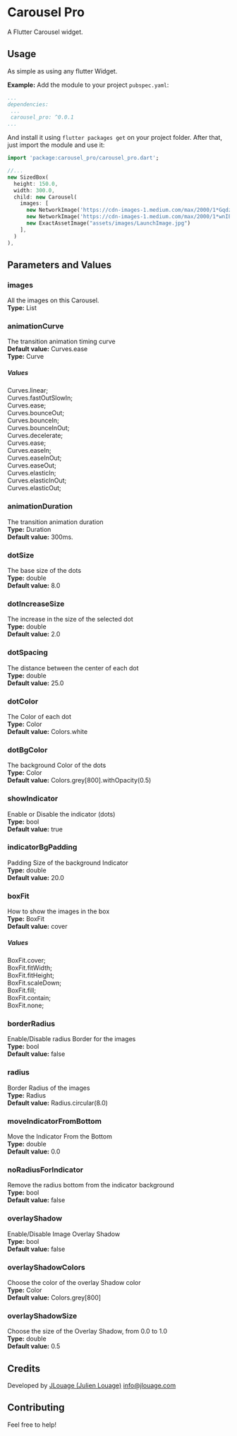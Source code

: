 # Carousel Pro

A Flutter Carousel widget.

## Usage

As simple as using any flutter Widget.

<b>Example:</b>
Add the module to your project ``pubspec.yaml``:
```yaml
...
dependencies:
 ...
 carousel_pro: ^0.0.1
...
```
And install it using ``flutter packages get`` on your project folder. After that, just import the module and use it:
```dart
import 'package:carousel_pro/carousel_pro.dart';

//...
new SizedBox(
  height: 150.0,
  width: 300.0,
  child: new Carousel(
    images: [
      new NetworkImage('https://cdn-images-1.medium.com/max/2000/1*GqdzzfB_BHorv7V2NV7Jgg.jpeg'),
      new NetworkImage('https://cdn-images-1.medium.com/max/2000/1*wnIEgP1gNMrK5gZU7QS0-A.jpeg'),
      new ExactAssetImage("assets/images/LaunchImage.jpg")
    ],
  )
),

```

## Parameters and Values

<h3>images</h3>
All the images on this Carousel.
<br/><b>Type:</b> List

<h3>animationCurve</h3>
The transition animation timing curve
<br /><b>Default value:</b> Curves.ease
<br/><b>Type:</b> Curve
<h5>Values</h5>
Curves.linear;
<br/>Curves.fastOutSlowIn;
<br/>Curves.ease;
<br/>Curves.bounceOut;
<br/>Curves.bounceIn;
<br/>Curves.bounceInOut;
<br/>Curves.decelerate;
<br/>Curves.ease;
<br/>Curves.easeIn;
<br/>Curves.easeInOut;
<br/>Curves.easeOut;
<br/>Curves.elasticIn;
<br/>Curves.elasticInOut;
<br/>Curves.elasticOut;

<h3>animationDuration</h3>
The transition animation duration
<br /><b>Type:</b> Duration 
<br /><b>Default value:</b> 300ms.

<h3>dotSize</h3>
The base size of the dots
<br /><b>Type:</b> double
<br /><b>Default value:</b> 8.0

<h3>dotIncreaseSize</h3>
The increase in the size of the selected dot
<br /><b>Type:</b> double
<br /><b>Default value:</b> 2.0


<h3>dotSpacing</h3>
The distance between the center of each dot
<br /><b>Type:</b> double
<br /><b>Default value:</b> 25.0

<h3>dotColor</h3>
The Color of each dot
<br /><b>Type:</b> Color
<br /><b>Default value:</b> Colors.white

<h3>dotBgColor</h3>
The background Color of the dots
<br /><b>Type:</b> Color
<br /><b>Default value:</b> Colors.grey[800].withOpacity(0.5)

<h3>showIndicator</h3>
Enable or Disable the indicator (dots)
<br /><b>Type:</b> bool
<br /><b>Default value:</b> true

<h3>indicatorBgPadding</h3>
Padding Size of the background Indicator
<br /><b>Type:</b> double
<br /><b>Default value:</b> 20.0

<h3>boxFit</h3>
How to show the images in the box
<br /><b>Type:</b> BoxFit
<br /><b>Default value:</b> cover
<h5>Values</h5>
BoxFit.cover;
<br />BoxFit.fitWidth;
<br />BoxFit.fitHeight;
<br />BoxFit.scaleDown;
<br />BoxFit.fill;
<br />BoxFit.contain;
<br />BoxFit.none;

<h3>borderRadius</h3>
Enable/Disable radius Border for the images
<br /><b>Type:</b> bool
<br /><b>Default value:</b> false

<h3>radius</h3>
Border Radius of the images
<br /><b>Type:</b> Radius
<br /><b>Default value:</b> Radius.circular(8.0)

<h3>moveIndicatorFromBottom</h3>
Move the Indicator From the Bottom
<br /><b>Type:</b> double
<br /><b>Default value:</b> 0.0

<h3>noRadiusForIndicator</h3>
Remove the radius bottom from the indicator background
<br /><b>Type:</b> bool
<br /><b>Default value:</b> false

<h3>overlayShadow</h3>
Enable/Disable Image Overlay Shadow
<br /><b>Type:</b> bool
<br /><b>Default value:</b> false

<h3>overlayShadowColors</h3>
Choose the color of the overlay Shadow color
<br /><b>Type:</b> Color
<br /><b>Default value:</b> Colors.grey[800]

<h3>overlayShadowSize</h3>
Choose the size of the Overlay Shadow, from 0.0 to 1.0
<br /><b>Type:</b> double
<br /><b>Default value:</b> 0.5
  
## Credits

Developed by [JLouage (Julien Louage)](http://www.jlouage.com) <info@jlouage.com>

## Contributing

Feel free to help!
